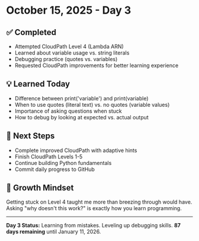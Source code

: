 # October 15, 2025 - Day 3

## ✅ Completed
- Attempted CloudPath Level 4 (Lambda ARN)
- Learned about variable usage vs. string literals
- Debugging practice (quotes vs. variables)
- Requested CloudPath improvements for better learning experience

## 💡 Learned Today
- Difference between print('variable') and print(variable)
- When to use quotes (literal text) vs. no quotes (variable values)
- Importance of asking questions when stuck
- How to debug by looking at expected vs. actual output

## 🎯 Next Steps
- Complete improved CloudPath with adaptive hints
- Finish CloudPath Levels 1-5
- Continue building Python fundamentals
- Commit daily progress to GitHub

## 💪 Growth Mindset
Getting stuck on Level 4 taught me more than breezing through would have. 
Asking "why doesn't this work?" is exactly how you learn programming.

---
**Day 3 Status:** Learning from mistakes. Leveling up debugging skills.
**87 days remaining** until January 11, 2026.

